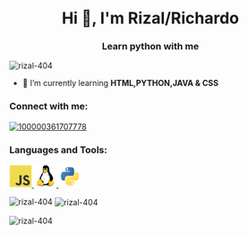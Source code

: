 <h1 align="center">Hi 👋, I'm Rizal/Richardo</h1>
<h3 align="center">Learn python with me</h3>

<p align="left"> <img src="https://komarev.com/ghpvc/?username=rizal-404&label=Profile%20views&color=0e75b6&style=flat" alt="rizal-404" /> </p>

- 🌱 I’m currently learning **HTML,PYTHON,JAVA & CSS**

<h3 align="left">Connect with me:</h3>
<p align="left">
<a href="https://fb.com/richardo" target="blank"><img align="center" src="https://raw.githubusercontent.com/rahuldkjain/github-profile-readme-generator/master/src/images/icons/Social/facebook.svg" alt="100000361707778" height="30" width="40" /></a>
</p>

<h3 align="left">Languages and Tools:</h3>
<p align="left"> <a href="https://developer.mozilla.org/en-US/docs/Web/JavaScript" target="_blank" rel="noreferrer"> <img src="https://raw.githubusercontent.com/devicons/devicon/master/icons/javascript/javascript-original.svg" alt="javascript" width="40" height="40"/> </a> <a href="https://www.linux.org/" target="_blank" rel="noreferrer"> <img src="https://raw.githubusercontent.com/devicons/devicon/master/icons/linux/linux-original.svg" alt="linux" width="40" height="40"/> </a> <a href="https://www.python.org" target="_blank" rel="noreferrer"> <img src="https://raw.githubusercontent.com/devicons/devicon/master/icons/python/python-original.svg" alt="python" width="40" height="40"/> </a> </p>

<p><img align="left" src="https://github-readme-stats.vercel.app/api/top-langs?username=rizal-404&show_icons=true&locale=en&layout=compact" alt="rizal-404" /></p>

<p>&nbsp;<img align="center" src="https://github-readme-stats.vercel.app/api?username=rizal-404&show_icons=true&locale=en" alt="rizal-404" /></p>

<p><img align="center" src="https://github-readme-streak-stats.herokuapp.com/?user=rizal-404&" alt="rizal-404" /></p>
